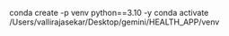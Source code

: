 conda create -p venv python==3.10 -y
conda activate /Users/vallirajasekar/Desktop/gemini/HEALTH_APP/venv
